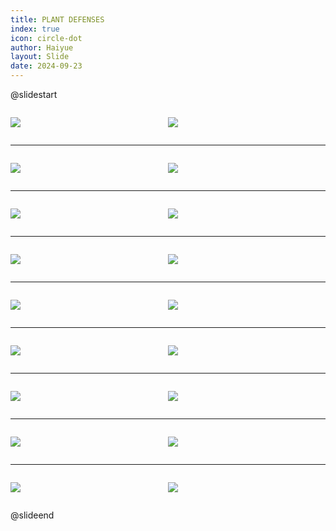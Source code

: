 ```yaml
---
title: PLANT DEFENSES
index: true
icon: circle-dot
author: Haiyue
layout: Slide
date: 2024-09-23
---
```

 
@slidestart

<div style="display:flex">
<div style="flex:1">

![](/reading/english/Level-L/PLANT%20DEFENSES/001.webp)
</div>
<div style="flex:1">

![](/reading/english/Level-L/PLANT%20DEFENSES/002.webp)
</div>
</div>

---

<div style="display:flex">
<div style="flex:1">

![](/reading/english/Level-L/PLANT%20DEFENSES/003.webp)
</div>
<div style="flex:1">

![](/reading/english/Level-L/PLANT%20DEFENSES/004.webp)
</div>
</div>

---

<div style="display:flex">
<div style="flex:1">

![](/reading/english/Level-L/PLANT%20DEFENSES/005.webp)
</div>
<div style="flex:1">

![](/reading/english/Level-L/PLANT%20DEFENSES/006.webp)
</div>
</div>

---

<div style="display:flex">
<div style="flex:1">

![](/reading/english/Level-L/PLANT%20DEFENSES/007.webp)
</div>
<div style="flex:1">

![](/reading/english/Level-L/PLANT%20DEFENSES/008.webp)
</div>
</div>

---

<div style="display:flex">
<div style="flex:1">

![](/reading/english/Level-L/PLANT%20DEFENSES/009.webp)
</div>
<div style="flex:1">

![](/reading/english/Level-L/PLANT%20DEFENSES/010.webp)
</div>
</div>

---

<div style="display:flex">
<div style="flex:1">

![](/reading/english/Level-L/PLANT%20DEFENSES/011.webp)
</div>
<div style="flex:1">

![](/reading/english/Level-L/PLANT%20DEFENSES/012.webp)
</div>
</div>

---

<div style="display:flex">
<div style="flex:1">

![](/reading/english/Level-L/PLANT%20DEFENSES/013.webp)
</div>
<div style="flex:1">

![](/reading/english/Level-L/PLANT%20DEFENSES/014.webp)
</div>
</div>

---

<div style="display:flex">
<div style="flex:1">

![](/reading/english/Level-L/PLANT%20DEFENSES/015.webp)
</div>
<div style="flex:1">

![](/reading/english/Level-L/PLANT%20DEFENSES/016.webp)
</div>
</div>

---

<div style="display:flex">
<div style="flex:1">

![](/reading/english/Level-L/PLANT%20DEFENSES/017.webp)
</div>
<div style="flex:1">

![](/reading/english/Level-L/PLANT%20DEFENSES/018.webp)
</div>
</div>

@slideend